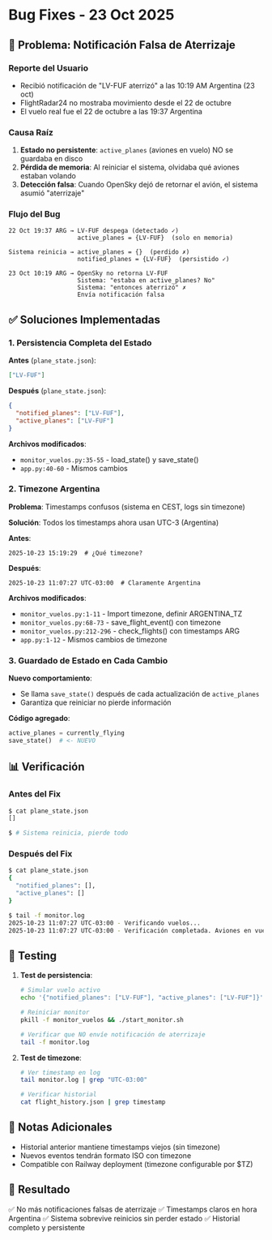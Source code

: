 # Bug Fixes - 23 Oct 2025

## 🐛 Problema: Notificación Falsa de Aterrizaje

### Reporte del Usuario
- Recibió notificación de "LV-FUF aterrizó" a las 10:19 AM Argentina (23 oct)
- FlightRadar24 no mostraba movimiento desde el 22 de octubre
- El vuelo real fue el 22 de octubre a las 19:37 Argentina

### Causa Raíz
1. **Estado no persistente**: `active_planes` (aviones en vuelo) NO se guardaba en disco
2. **Pérdida de memoria**: Al reiniciar el sistema, olvidaba qué aviones estaban volando
3. **Detección falsa**: Cuando OpenSky dejó de retornar el avión, el sistema asumió "aterrizaje"

### Flujo del Bug
```
22 Oct 19:37 ARG → LV-FUF despega (detectado ✓)
                   active_planes = {LV-FUF}  (solo en memoria)

Sistema reinicia → active_planes = {}  (perdido ✗)
                   notified_planes = {LV-FUF}  (persistido ✓)

23 Oct 10:19 ARG → OpenSky no retorna LV-FUF
                   Sistema: "estaba en active_planes? No"
                   Sistema: "entonces aterrizó" ✗
                   Envía notificación falsa
```

## ✅ Soluciones Implementadas

### 1. Persistencia Completa del Estado

**Antes** (`plane_state.json`):
```json
["LV-FUF"]
```

**Después** (`plane_state.json`):
```json
{
  "notified_planes": ["LV-FUF"],
  "active_planes": ["LV-FUF"]
}
```

**Archivos modificados**:
- `monitor_vuelos.py:35-55` - load_state() y save_state()
- `app.py:40-60` - Mismos cambios

### 2. Timezone Argentina

**Problema**: Timestamps confusos (sistema en CEST, logs sin timezone)

**Solución**: Todos los timestamps ahora usan UTC-3 (Argentina)

**Antes**:
```
2025-10-23 15:19:29  # ¿Qué timezone?
```

**Después**:
```
2025-10-23 11:07:27 UTC-03:00  # Claramente Argentina
```

**Archivos modificados**:
- `monitor_vuelos.py:1-11` - Import timezone, definir ARGENTINA_TZ
- `monitor_vuelos.py:68-73` - save_flight_event() con timezone
- `monitor_vuelos.py:212-296` - check_flights() con timestamps ARG
- `app.py:1-12` - Mismos cambios de timezone

### 3. Guardado de Estado en Cada Cambio

**Nuevo comportamiento**:
- Se llama `save_state()` después de cada actualización de `active_planes`
- Garantiza que reiniciar no pierde información

**Código agregado**:
```python
active_planes = currently_flying
save_state()  # <- NUEVO
```

## 📊 Verificación

### Antes del Fix
```bash
$ cat plane_state.json
[]

$ # Sistema reinicia, pierde todo
```

### Después del Fix
```bash
$ cat plane_state.json
{
  "notified_planes": [],
  "active_planes": []
}

$ tail -f monitor.log
2025-10-23 11:07:27 UTC-03:00 - Verificando vuelos...
2025-10-23 11:07:27 UTC-03:00 - Verificación completada. Aviones en vuelo: 0
```

## 🔬 Testing

1. **Test de persistencia**:
   ```bash
   # Simular vuelo activo
   echo '{"notified_planes": ["LV-FUF"], "active_planes": ["LV-FUF"]}' > plane_state.json

   # Reiniciar monitor
   pkill -f monitor_vuelos && ./start_monitor.sh

   # Verificar que NO envíe notificación de aterrizaje
   tail -f monitor.log
   ```

2. **Test de timezone**:
   ```bash
   # Ver timestamp en log
   tail monitor.log | grep "UTC-03:00"

   # Verificar historial
   cat flight_history.json | grep timestamp
   ```

## 📝 Notas Adicionales

- Historial anterior mantiene timestamps viejos (sin timezone)
- Nuevos eventos tendrán formato ISO con timezone
- Compatible con Railway deployment (timezone configurable por $TZ)

## 🎯 Resultado

✅ No más notificaciones falsas de aterrizaje
✅ Timestamps claros en hora Argentina
✅ Sistema sobrevive reinicios sin perder estado
✅ Historial completo y persistente
